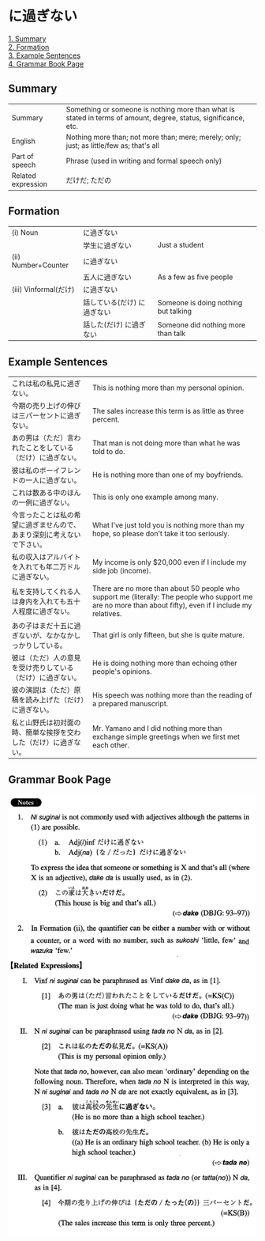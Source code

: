 # に過ぎない

[1. Summary](#summary)<br>
[2. Formation](#formation)<br>
[3. Example Sentences](#example-sentences)<br>
[4. Grammar Book Page](#grammar-book-page)<br>


## Summary

<table><tr>   <td>Summary</td>   <td>Something or someone is nothing more than what is stated in terms of amount, degree, status, significance, etc.</td></tr><tr>   <td>English</td>   <td>Nothing more than; not more than; mere; merely; only; just; as little/few as; that's all</td></tr><tr>   <td>Part of speech</td>   <td>Phrase (used in writing and formal speech only)</td></tr><tr>   <td>Related expression</td>   <td>だけだ; ただの</td></tr></table>

## Formation

<table class="table"><tbody><tr class="tr head"><td class="td"><span class="numbers">(i)</span> <span class="bold">Noun</span></td><td class="td"><span class="concept">に過ぎない</span></td><td class="td"></td></tr><tr class="tr"><td class="td"></td><td class="td"><span>学生</span><span class="concept">に過ぎない</span></td><td class="td"><span>Just a student</span></td></tr><tr class="tr head"><td class="td"><span class="numbers">(ii)</span> <span class="bold">Number+Counter</span></td><td class="td"><span class="concept">に過ぎない</span></td><td class="td"></td></tr><tr class="tr"><td class="td"></td><td class="td"><span>五人</span><span class="concept">に過ぎない</span></td><td class="td"><span>As a few as five people</span></td></tr><tr class="tr head"><td class="td"><span class="numbers">(iii)</span> <span class="bold">Vinformal(だけ)</span> </td><td class="td"><span class="concept">に過ぎない</span></td><td class="td"></td></tr><tr class="tr"><td class="td"></td><td class="td"><span>話している(だけ)</span> <span class="concept">に過ぎない</span></td><td class="td"><span>Someone is doing nothing but talking</span></td></tr><tr class="tr"><td class="td"></td><td class="td"><span>話した(だけ)</span> <span class="concept">に過ぎない</span></td><td class="td"><span>Someone did nothing more than talk</span></td></tr></tbody></table>

## Example Sentences

<table><tr>   <td>これは私の私見に過ぎない。</td>   <td>This is nothing more than my personal opinion.</td></tr><tr>   <td>今期の売り上げの伸びは三パーセントに過ぎない。</td>   <td>The sales increase this term is as little as three percent.</td></tr><tr>   <td>あの男は（ただ）言われたことをしている（だけ）に過ぎない。</td>   <td>That man is not doing more than what he was told to do.</td></tr><tr>   <td>彼は私のボーイフレンドの一人に過ぎない。</td>   <td>He is nothing more than one of my boyfriends.</td></tr><tr>   <td>これは数ある中のほんの一例に過ぎない。</td>   <td>This is only one example among many.</td></tr><tr>   <td>今言ったことは私の希望に過ぎませんので、あまり深刻に考えないで下さい。</td>   <td>What I've just told you is nothing more than my hope, so please don't take it too seriously.</td></tr><tr>   <td>私の収入はアルバイトを入れても年二万ドルに過ぎない。</td>   <td>My income is only $20,000 even if I include my side job (income).</td></tr><tr>   <td>私を支持してくれる人は身内を入れても五十人程度に過ぎない。</td>   <td>There are no more than about 50 people who support me (literally: The people who support me are no more than about fifty), even if I include my relatives.</td></tr><tr>   <td>あの子はまだ十五に過ぎないが、なかなかしっかりしている。</td>   <td>That girl is only fifteen, but she is quite mature.</td></tr><tr>   <td>彼は（ただ）人の意見を受け売りしている（だけ）に過ぎない。</td>   <td>He is doing nothing more than echoing other people's opinions.</td></tr><tr>   <td>彼の演説は（ただ）原稿を読み上げた（だけ）に過ぎない。</td>   <td>His speech was nothing more than the reading of a prepared manuscript.</td></tr><tr>   <td>私と山野氏は初対面の時、簡単な挨拶を交わした（だけ）に過ぎない。</td>   <td>Mr. Yamano and I did nothing more than exchange simple greetings when we first met each other.</td></tr></table>

## Grammar Book Page

![](../img/Intermediateに過ぎない.png)

